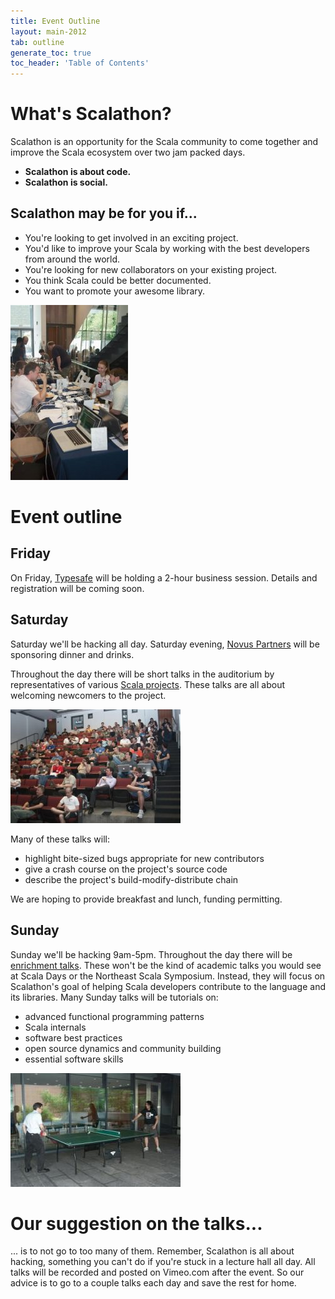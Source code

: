 ```yaml
---
title: Event Outline
layout: main-2012
tab: outline
generate_toc: true
toc_header: 'Table of Contents'
---
```


# What's Scalathon?

Scalathon is an opportunity for the Scala community to come together and improve the Scala ecosystem over two jam packed days.

* **Scalathon is about code.**
* **Scalathon is social.**

## Scalathon may be for you if...

* You're looking to get involved in an exciting project.
* You'd like to improve your Scala by working with the best developers from around the world.
* You're looking for new collaborators on your existing project.
* You think Scala could be better documented.
* You want to promote your awesome library.

<img src="social.jpg" width="188" height="280" class="left photo"/>

# Event outline

## Friday

On Friday, [Typesafe](http://typesafe.com/) will be holding a 2-hour
business session. Details and registration will be coming soon.

## Saturday

Saturday we'll be hacking all day. Saturday evening, 
[Novus Partners](http://www.novus.com/) will be sponsoring dinner and drinks.

Throughout the day there will be short talks in the auditorium by
representatives of various [Scala projects](projects.html). These talks are all
about welcoming newcomers to the project.

<img src="talks.jpg" width="272" height="182" class="right photo"/>

Many of these talks will:
* highlight bite-sized bugs appropriate for new contributors
* give a crash course on the project's source code
* describe the project's build-modify-distribute chain

We are hoping to provide breakfast and lunch, funding permitting.

## Sunday

Sunday we'll be hacking 9am-5pm. Throughout the day there will be [enrichment talks](talks.html). These won't be the kind of academic talks you would see at Scala Days or the Northeast Scala Symposium. Instead, they will focus on Scalathon's goal of helping Scala developers contribute to the language and its libraries. Many Sunday talks will be tutorials on:

* advanced functional programming patterns
* Scala internals
* software best practices
* open source dynamics and community building
* essential software skills 

<img src="ping-pong.jpg" width="272" height="182" class="right photo">

# Our suggestion on the talks...

... is to not go to too many of them. Remember, Scalathon is all about 
hacking, something you can't do if you're stuck in a lecture hall all day. All
talks will be recorded and posted on Vimeo.com after the event. So our advice
is to go to a couple talks each day and save the rest for home.

